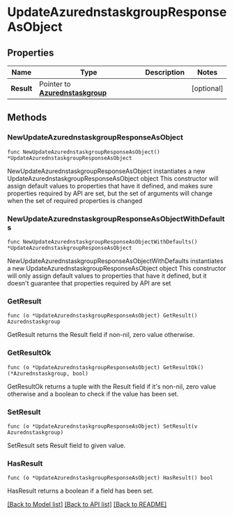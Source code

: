 # UpdateAzurednstaskgroupResponseAsObject

## Properties

Name | Type | Description | Notes
------------ | ------------- | ------------- | -------------
**Result** | Pointer to [**Azurednstaskgroup**](Azurednstaskgroup.md) |  | [optional] 

## Methods

### NewUpdateAzurednstaskgroupResponseAsObject

`func NewUpdateAzurednstaskgroupResponseAsObject() *UpdateAzurednstaskgroupResponseAsObject`

NewUpdateAzurednstaskgroupResponseAsObject instantiates a new UpdateAzurednstaskgroupResponseAsObject object
This constructor will assign default values to properties that have it defined,
and makes sure properties required by API are set, but the set of arguments
will change when the set of required properties is changed

### NewUpdateAzurednstaskgroupResponseAsObjectWithDefaults

`func NewUpdateAzurednstaskgroupResponseAsObjectWithDefaults() *UpdateAzurednstaskgroupResponseAsObject`

NewUpdateAzurednstaskgroupResponseAsObjectWithDefaults instantiates a new UpdateAzurednstaskgroupResponseAsObject object
This constructor will only assign default values to properties that have it defined,
but it doesn't guarantee that properties required by API are set

### GetResult

`func (o *UpdateAzurednstaskgroupResponseAsObject) GetResult() Azurednstaskgroup`

GetResult returns the Result field if non-nil, zero value otherwise.

### GetResultOk

`func (o *UpdateAzurednstaskgroupResponseAsObject) GetResultOk() (*Azurednstaskgroup, bool)`

GetResultOk returns a tuple with the Result field if it's non-nil, zero value otherwise
and a boolean to check if the value has been set.

### SetResult

`func (o *UpdateAzurednstaskgroupResponseAsObject) SetResult(v Azurednstaskgroup)`

SetResult sets Result field to given value.

### HasResult

`func (o *UpdateAzurednstaskgroupResponseAsObject) HasResult() bool`

HasResult returns a boolean if a field has been set.


[[Back to Model list]](../README.md#documentation-for-models) [[Back to API list]](../README.md#documentation-for-api-endpoints) [[Back to README]](../README.md)


